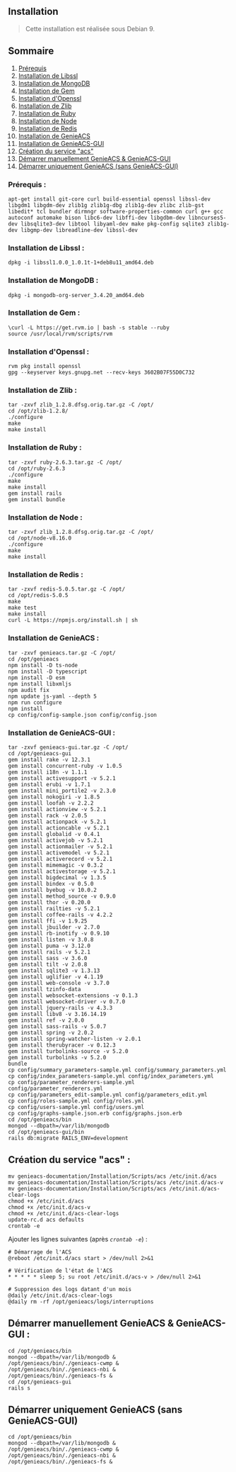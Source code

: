## Installation
> Cette installation est réalisée sous Debian 9.

## Sommaire
1. [Prérequis](#pr%C3%A9requis-)
1. [Installation de Libssl](#installation-de-libssl-)
1. [Installation de MongoDB](#installation-de-mongodb-)
1. [Installation de Gem](#installation-de-gem-)
1. [Installation d'Openssl](#installation-dopenssl-)
1. [Installation de Zlib](#installation-de-zlib-)
1. [Installation de Ruby](#installation-de-ruby-)
1. [Installation de Node](#installation-de-node-)
1. [Installation de Redis](#installation-de-redis-)
1. [Installation de GenieACS](#installation-de-genieacs-)
1. [Installation de GenieACS-GUI](#installation-de-genieacs-gui-)
1. [Création du service "acs"](#cr%C3%A9ation-du-service-acs-)
1. [Démarrer manuellement GenieACS & GenieACS-GUI](#d%C3%A9marrer-manuellement-genieacs--genieacs-gui-)
1. [Démarrer uniquement GenieACS \(sans GenieACS-GUI\)](#d%C3%A9marrer-uniquement-genieacs-sans-genieacs-gui)

### Prérequis :

    apt-get install git-core curl build-essential openssl libssl-dev  libgdm1 libgdm-dev zlib1g zlib1g-dbg zlib1g-dev zlibc zlib-gst libedit* tcl bundler dirmngr software-properties-common curl g++ gcc autoconf automake bison libc6-dev libffi-dev libgdbm-dev libncurses5-dev libsqlite3-dev libtool libyaml-dev make pkg-config sqlite3 zlib1g-dev libgmp-dev libreadline-dev libssl-dev

### Installation de Libssl :

    dpkg -i libssl1.0.0_1.0.1t-1+deb8u11_amd64.deb

### Installation de MongoDB :

    dpkg -i mongodb-org-server_3.4.20_amd64.deb

### Installation de Gem :

    \curl -L https://get.rvm.io | bash -s stable --ruby
    source /usr/local/rvm/scripts/rvm

### Installation d'Openssl :

    rvm pkg install openssl
    gpg --keyserver keys.gnupg.net --recv-keys 3602B07F55D0C732

### Installation de Zlib :

    tar -zxvf zlib_1.2.8.dfsg.orig.tar.gz -C /opt/
    cd /opt/zlib-1.2.8/
    ./configure
    make
    make install

### Installation de Ruby :

    tar -zxvf ruby-2.6.3.tar.gz -C /opt/
    cd /opt/ruby-2.6.3
    ./configure
    make
    make install
    gem install rails
    gem install bundle

### Installation de Node :

    tar -zxvf zlib_1.2.8.dfsg.orig.tar.gz -C /opt/
    cd /opt/node-v8.16.0
    ./configure
    make
    make install

### Installation de Redis :

    tar -zxvf redis-5.0.5.tar.gz -C /opt/
    cd /opt/redis-5.0.5
    make
    make test
    make install
    curl -L https://npmjs.org/install.sh | sh

### Installation de GenieACS :

    tar -zxvf genieacs.tar.gz -C /opt/
    cd /opt/genieacs
    npm install -D ts-node
    npm install -D typescript
    npm install -D esm
    npm install libxmljs
    npm audit fix
    npm update js-yaml --depth 5
    npm run configure
    npm install
    cp config/config-sample.json config/config.json

### Installation de GenieACS-GUI :

    tar -zxvf genieacs-gui.tar.gz -C /opt/
    cd /opt/genieacs-gui
    gem install rake -v 12.3.1
    gem install concurrent-ruby -v 1.0.5
    gem install i18n -v 1.1.1
    gem install activesupport -v 5.2.1
    gem install erubi -v 1.7.1
    gem install mini_portile2 -v 2.3.0
    gem install nokogiri -v 1.8.5
    gem install loofah -v 2.2.2
    gem install actionview -v 5.2.1
    gem install rack -v 2.0.5
    gem install actionpack -v 5.2.1
    gem install actioncable -v 5.2.1
    gem install globalid -v 0.4.1
    gem install activejob -v 5.2.1
    gem install actionmailer -v 5.2.1
    gem install activemodel -v 5.2.1
    gem install activerecord -v 5.2.1
    gem install mimemagic -v 0.3.2
    gem install activestorage -v 5.2.1
    gem install bigdecimal -v 1.3.5
    gem install bindex -v 0.5.0
    gem install byebug -v 10.0.2
    gem install method_source -v 0.9.0
    gem install thor -v 0.20.0
    gem install railties -v 5.2.1
    gem install coffee-rails -v 4.2.2
    gem install ffi -v 1.9.25
    gem install jbuilder -v 2.7.0
    gem install rb-inotify -v 0.9.10
    gem install listen -v 3.0.8
    gem install puma -v 3.12.0
    gem install rails -v 5.2.1
    gem install sass -v 3.6.0
    gem install tilt -v 2.0.8
    gem install sqlite3 -v 1.3.13
    gem install uglifier -v 4.1.19
    gem install web-console -v 3.7.0
    gem install tzinfo-data
    gem install websocket-extensions -v 0.1.3
    gem install websocket-driver -v 0.7.0
    gem install jquery-rails -v 4.3.3
    gem install libv8 -v 3.16.14.19
    gem install ref -v 2.0.0
    gem install sass-rails -v 5.0.7
    gem install spring -v 2.0.2
    gem install spring-watcher-listen -v 2.0.1
    gem install therubyracer -v 0.12.3
    gem install turbolinks-source -v 5.2.0
    gem install turbolinks -v 5.2.0
    bundle
    cp config/summary_parameters-sample.yml config/summary_parameters.yml
    cp config/index_parameters-sample.yml config/index_parameters.yml
    cp config/parameter_renderers-sample.yml config/parameter_renderers.yml
    cp config/parameters_edit-sample.yml config/parameters_edit.yml
    cp config/roles-sample.yml config/roles.yml
    cp config/users-sample.yml config/users.yml
    cp config/graphs-sample.json.erb config/graphs.json.erb
    cd /opt/genieacs/bin
    mongod --dbpath=/var/lib/mongodb
    cd /opt/genieacs-gui/bin
    rails db:migrate RAILS_ENV=development

## Création du service "acs" :

    mv genieacs-documentation/Installation/Scripts/acs /etc/init.d/acs
    mv genieacs-documentation/Installation/Scripts/acs /etc/init.d/acs-v
    mv genieacs-documentation/Installation/Scripts/acs /etc/init.d/acs-clear-logs
    chmod +x /etc/init.d/acs
    chmod +x /etc/init.d/acs-v
    chmod +x /etc/init.d/acs-clear-logs
    update-rc.d acs defaults
    crontab -e

Ajouter les lignes suivantes (après *`crontab -e`*) :

    # Démarrage de l'ACS
	@reboot /etc/init.d/acs start > /dev/null 2>&1

	# Vérification de l'état de l'ACS
	* * * * * sleep 5; su root /etc/init.d/acs-v > /dev/null 2>&1

	# Suppression des logs datant d'un mois
	@daily /etc/init.d/acs-clear-logs
	@daily rm -rf /opt/genieacs/logs/interruptions

## Démarrer manuellement GenieACS & GenieACS-GUI :

    cd /opt/genieacs/bin
    mongod --dbpath=/var/lib/mongodb &
    /opt/genieacs/bin/./genieacs-cwmp &
    /opt/genieacs/bin/./genieacs-nbi &
    /opt/genieacs/bin/./genieacs-fs &
    cd /opt/genieacs-gui
    rails s
    
## Démarrer uniquement GenieACS (sans GenieACS-GUI)
    cd /opt/genieacs/bin
    mongod --dbpath=/var/lib/mongodb &
    /opt/genieacs/bin/./genieacs-cwmp &
    /opt/genieacs/bin/./genieacs-nbi &
    /opt/genieacs/bin/./genieacs-fs &
